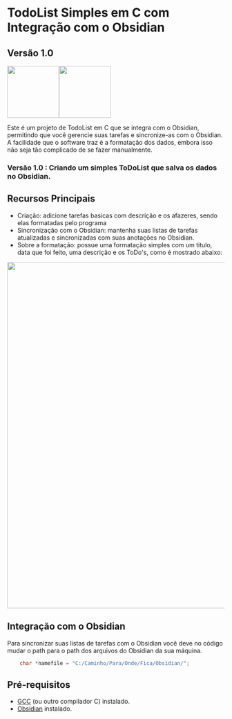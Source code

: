 # TodoList Simples em C com Integração com o Obsidian
## Versão 1.0

<img height="120" src="https://cdn.jsdelivr.net/gh/devicons/devicon/icons/c/c-original.svg" /><img height="120" src="https://pic4.zhimg.com/v2-958538f359123bde209d3baf7ed2b753_ipico.jpg" />          

Este é um projeto de TodoList em C que se integra com o Obsidian, permitindo que você gerencie suas tarefas e sincronize-as com o Obsidian. A facilidade que o software traz é a formatação dos dados, embora isso não seja tão complicado de se fazer manualmente.

### Versão 1.0 : Criando um simples ToDoList que salva os dados no Obsidian.

## Recursos Principais

- Criação: adicione tarefas basicas com descrição e os afazeres, sendo elas formatadas pelo programa
- Sincronização com o Obsidian: mantenha suas listas de tarefas atualizadas e sincronizadas com suas anotações no Obsidian.
- Sobre a formatação: possue uma formatação simples com um titulo, data que foi feito, uma descrição e os ToDo's, como é mostrado abaixo:
<div align = "center">
    <img height="800" src="https://images2.imgbox.com/28/94/er0xI74j_o.png" />
</div>

## Integração com o Obsidian

Para sincronizar suas listas de tarefas com o Obsidian você deve no código mudar o path para o path dos arquivos do Obsidian da sua máquina.


```C
    char *namefile = "C:/Caminho/Para/Onde/Fica/Obsidian/";
```

## Pré-requisitos

- [GCC](https://gcc.gnu.org/) (ou outro compilador C) instalado.
- [Obsidian](https://obsidian.md/) instalado.

